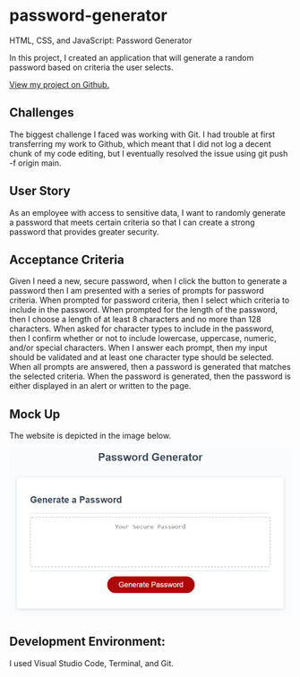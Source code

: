 # password-generator

HTML, CSS, and JavaScript: Password Generator

In this project, I created an application that will generate a random password based on criteria the user selects.

<a href="https://necro17.github.io/password-generator/">View my project on Github.</a>

## Challenges

The biggest challenge I faced was working with Git. I had trouble at first transferring my work to Github, which meant that I did not log a decent chunk of my code editing, but I eventually resolved the issue using git push -f origin main.

## User Story

As an employee with access to sensitive data, I want to randomly generate a password that meets certain criteria so that I can create a strong password that provides greater security.

## Acceptance Criteria

Given I need a new, secure password, when I click the button to generate a password then I am presented with a series of prompts for password criteria. When prompted for password criteria, then I select which criteria to include in the password. When prompted for the length of the password, then I choose a length of at least 8 characters and no more than 128 characters. When asked for character types to include in the password, then I confirm whether or not to include lowercase, uppercase, numeric, and/or special characters. When I answer each prompt, then my input should be validated and at least one character type should be selected. When all prompts are answered, then a password is generated that matches the selected criteria. When the password is generated, then the password is either displayed in an alert or written to the page.

## Mock Up
The website is depicted in the image below.

<img src="./03-javascript-homework-demo.png"></img>

## Development Environment:
I used Visual Studio Code, Terminal, and Git.